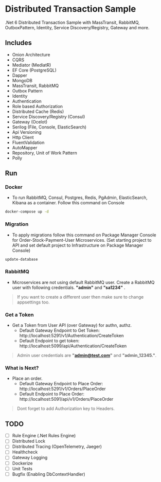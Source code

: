 # Distributed Transaction Sample

.Net 6 Distributed Transaction Sample with MassTransit, RabbitMQ, OutboxPattern, Identity, Service Discovery/Registry, Gateway and more.

## Includes

- Onion Architecture
- CQRS
- Mediator (MediatR)
- EF Core (PostgreSQL)
- Dapper
- MongoDB
- MassTransit, RabbitMQ
- Outbox Pattern
- Identity
- Authentication
- Role based Authorization
- Distributed Cache (Redis)
- Service Discovery/Registry (Consul)
- Gateway (Ocelot)
- Serilog (File, Console, ElasticSearch)
- Api Versioning
- Http Client
- FluentValidation
- AutoMapper
- Repository, Unit of Work Pattern
- Polly

## Run

### Docker

- To run RabbitMQ, Consul, Postgres, Redis, PgAdmin, ElasticSearch, Kibana as a container. Follow this command on Console

```bash
docker-compose up -d
```

### Migration

- To apply migrations follow this command on Package Manager Console for Order-Stock-Payment-User Microservices. (Set starting project to API and set default project to Infrastructure on Package Manager Console)

```bash
update-database
```

### RabbitMQ

- Microservices are not using default RabbitMQ user. Create a RabbitMQ user with following credentials. **"admin"** and **"sa1234"** . 

> If you want to create a different user then make sure to change appsettings too.

### Get a Token

- Get a Token from User API (over Gateway) for authn, authz.
	- Default Gateway Endpoint to Get Token: http://localhost:5291/v1/Authentication/CreateToken
	- Default Endpoint to get token: http://localhost:5099/api/Authentication/CreateToken

> Admin user credentials are **"admin@test.com"** and **"admin_12345."**.

### What is Next?

- Place an order.
	- Default Gateway Endpoint to Place Order: http://localhost:5291/v1/Orders/PlaceOrder
	- Default Endpoint to Place Order: http://localhost:5091/api/v1/Orders/PlaceOrder

> Dont forget to add Authorization key to Headers.

## TODO
- [ ] Rule Engine (.Net Rules Engine)
- [ ] Distributed Lock
- [ ] Distributed Tracing (OpenTelemetry, Jaeger)
- [ ] Healthcheck
- [ ] Gateway Logging
- [ ] Dockerize
- [ ] Unit Tests
- [ ] Bugfix (Enabling DbContextHandler)

